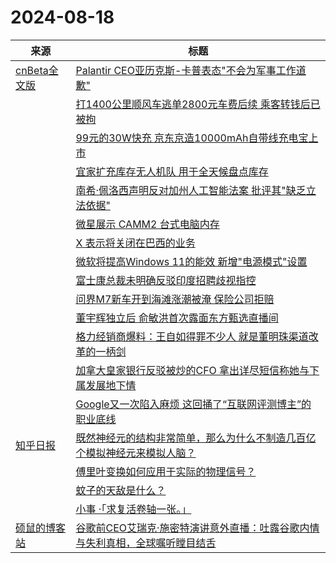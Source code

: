 ﻿# 2024-08-18

|来源|标题|
|---|---|
|[cnBeta全文版](http://feeds2.feedburner.com/cnbeta-full)|[Palantir CEO亚历克斯-卡普表态"不会为军事工作道歉"](https://m.cnbeta.com.tw/view/1442599.htm)|
||[打1400公里顺风车逃单2800元车费后续 乘客转钱后已被拘](https://m.cnbeta.com.tw/view/1442598.htm)|
||[99元的30W快充 京东京造10000mAh自带线充电宝上市](https://m.cnbeta.com.tw/view/1442597.htm)|
||[宜家扩充库存无人机队 用于全天候盘点库存](https://m.cnbeta.com.tw/view/1442596.htm)|
||[南希·佩洛西声明反对加州人工智能法案 批评其"缺乏立法依据"](https://m.cnbeta.com.tw/view/1442595.htm)|
||[微星展示 CAMM2 台式电脑内存](https://m.cnbeta.com.tw/view/1442594.htm)|
||[X 表示将关闭在巴西的业务](https://m.cnbeta.com.tw/view/1442593.htm)|
||[微软将提高Windows 11的能效 新增"电源模式"设置](https://m.cnbeta.com.tw/view/1442592.htm)|
||[富士康总裁未明确反驳印度招聘歧视指控](https://m.cnbeta.com.tw/view/1442591.htm)|
||[问界M7新车开到海滩涨潮被淹 保险公司拒赔](https://m.cnbeta.com.tw/view/1442590.htm)|
||[董宇辉独立后 俞敏洪首次露面东方甄选直播间](https://m.cnbeta.com.tw/view/1442586.htm)|
||[格力经销商爆料：王自如得罪不少人 就是董明珠渠道改革的一柄剑](https://m.cnbeta.com.tw/view/1442585.htm)|
||[加拿大皇家银行反驳被炒的CFO 拿出详尽短信称她与下属发展地下情](https://m.cnbeta.com.tw/view/1442584.htm)|
||[Google又一次陷入麻烦 这回捅了“互联网评测博主”的职业底线](https://m.cnbeta.com.tw/view/1442583.htm)|
|[知乎日报](https://feedx.net/rss/zhihudaily.xml)|[既然神经元的结构非常简单，那么为什么不制造几百亿个模拟神经元来模拟人脑？](https://daily.zhihu.com/story/9774692)|
||[傅里叶变换如何应用于实际的物理信号？](https://daily.zhihu.com/story/9774699)|
||[蚊子的天敌是什么？](https://daily.zhihu.com/story/9774708)|
||[小事 ·「求复活卷轴一张。」](https://daily.zhihu.com/story/9774682)|
|[硕鼠的博客站](http://lukefan.com/?feed=rss2)|[谷歌前CEO艾瑞克·施密特演讲意外直播：吐露谷歌内情与失利真相，全球嘱听瞠目结舌](https://lukefan.com/2024/08/18/%e8%b0%b7%e6%ad%8c%e5%89%8dceo%e8%89%be%e7%91%9e%e5%85%8b%c2%b7%e6%96%bd%e5%af%86%e7%89%b9%e6%bc%94%e8%ae%b2%e6%84%8f%e5%a4%96%e7%9b%b4%e6%92%ad%ef%bc%9a%e5%90%90%e9%9c%b2%e8%b0%b7%e6%ad%8c%e5%86%85/)|
